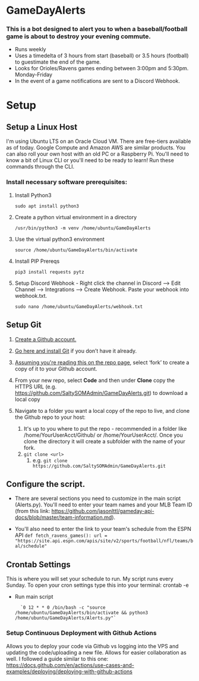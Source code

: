 # GameDayAlerts
 
### This is a bot designed to alert you to when a baseball/football game is about to destroy your evening commute.
- Runs weekly
- Uses a timedelta of 3 hours from start (baseball) or 3.5 hours (football) to guestimate the end of the game.
- Looks for Orioles/Ravens games ending between 3:00pm and 5:30pm. Monday-Friday 
- In the event of a game notifications are sent to a Discord Webhook. 

# Setup

## Setup a Linux Host
I'm using Ubuntu LTS on an Oracle Cloud VM. There are free-tiers available as of today. Google Compute and Amazon AWS are similar products. You can also roll your own host with an old PC or a Raspberry Pi. You'll need to know a bit of Linux CLI or you'll need to be ready to learn! Run these commands through the CLI.

### Install necessary software prerequisites: 

1.  Install Python3

	`sudo apt install python3`

2.  Create a python virtual environment in a directory

	`/usr/bin/python3 -m venv /home/ubuntu/GameDayAlerts`

3.  Use the virtual python3 environment

	`source /home/ubuntu/GameDayAlerts/bin/activate`

4.  Install PIP Prereqs

	`pip3 install requests pytz`
	
5.  Setup Discord Webhook - Right click the channel in Discord --> Edit Channel --> Integrations --> Create Webhook. Paste your webhook into webhook.txt.
	
	`sudo nano /home/ubuntu/GameDayAlerts/webhook.txt`


## Setup Git
1. [Create a Github account.](https://github.com/join)

2. [Go here and install Git](https://git-scm.com/book/en/v2/Getting-Started-Installing-Git) if you don’t have it already.

3. [Assuming you're reading this on the repo page](https://github.com/SaltySOMAdmin/GameDayAlerts), select ‘fork’ to create a copy of it to your Github account. 

4. From your new repo, select **Code** and then under **Clone** copy the HTTPS URL (e.g. https://github.com/SaltySOMAdmin/GameDayAlerts.git) to download a local copy

5. Navigate to a folder you want a local copy of the repo to live, and clone the Github repo to your host:
   1. It's up to you where to put the repo - recommended in a folder like /home/YourUserAcct/Github/ or /home/YourUserAcct/. Once you clone the directory it will create a subfolder with the name of your fork.
   2. `git clone <url>`
      1. e.g. `git clone https://github.com/SaltySOMAdmin/GameDayAlerts.git`

## Configure the script.
- There are several sections you need to customize in the main script (Alerts.py). You'll need to enter your team names and your MLB Team ID (from this link: https://github.com/jasonlttl/gameday-api-docs/blob/master/team-information.md).

- You'll also need to enter the link to your team's schedule from the ESPN API
`def fetch_ravens_games():
    url = "https://site.api.espn.com/apis/site/v2/sports/football/nfl/teams/bal/schedule"`

## Crontab Settings
This is where you will set your schedule to run. My script runs every Sunday. To open your cron settings type this into your terminal: crontab -e

- Run main script

		`0 12 * * 0 /bin/bash -c "source /home/ubuntu/GameDayAlerts/bin/activate && python3 /home/ubuntu/GameDayAlerts/Alerts.py"`


### Setup Continuous Deployment with Github Actions

Allows you to deploy your code via Github vs logging into the VPS and updating the code/uploading a new file. Allows for easier collaboration as well. I followed a guide similar to this one:
https://docs.github.com/en/actions/use-cases-and-examples/deploying/deploying-with-github-actions
